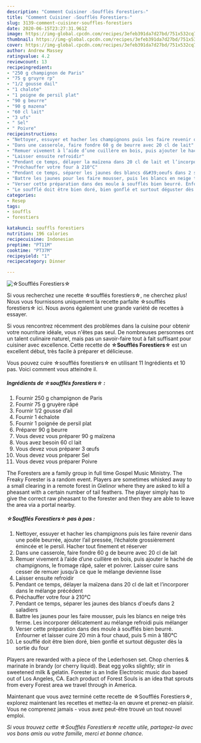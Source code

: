 ```yaml
---
description: "Comment Cuisiner ☆Soufflés Forestiers☆"
title: "Comment Cuisiner ☆Soufflés Forestiers☆"
slug: 3139-comment-cuisiner-souffles-forestiers
date: 2020-06-15T23:27:31.961Z
image: https://img-global.cpcdn.com/recipes/3efeb391da7d27bd/751x532cq70/☆souffles-forestiers☆-photo-principale-de-la-recette.jpg
thumbnail: https://img-global.cpcdn.com/recipes/3efeb391da7d27bd/751x532cq70/☆souffles-forestiers☆-photo-principale-de-la-recette.jpg
cover: https://img-global.cpcdn.com/recipes/3efeb391da7d27bd/751x532cq70/☆souffles-forestiers☆-photo-principale-de-la-recette.jpg
author: Andrew Massey
ratingvalue: 4.2
reviewcount: 13
recipeingredient:
- "250 g champignon de Paris"
- "75 g gruyre rp"
- "1/2 gousse dail"
- "1 chalote"
- "1 poigne de persil plat"
- "90 g beurre"
- "90 g mazena"
- "60 cl lait"
- "3 ufs"
- " Sel"
- " Poivre"
recipeinstructions:
- "Nettoyer, essuyer et hacher les champignons puis les faire revenir dans une poêle beurrée, ajouter l’ail pressée, l’échalote grossièrement émincée et le persil. Hacher tout finement et réserver"
- "Dans une casserole, faire fondre 60 g de beurre avec 20 cl de lait"
- "Remuer vivement à l’aide d’une cuillère en bois, puis ajouter le haché de champignons, le fromage râpé, saler et poivrer. Laisser cuire sans cesser de remuer jusqu’à ce que le mélange devienne lisse"
- "Laisser ensuite refroidir"
- "Pendant ce temps, délayer la maïzena dans 20 cl de lait et l’incorporer dans le mélange précédent"
- "Préchauffer votre four à 210°C"
- "Pendant ce temps, séparer les jaunes des blancs d&#39;oeufs dans 2 saladiers"
- "Battre les jaunes pour les faire mousser, puis les blancs en neige très ferme. Les incorporer délicatement au mélange refroidi puis mélanger"
- "Verser cette préparation dans des moule à soufflés bien beurré. Enfourner et laisser cuire 20 min à four chaud, puis 5 min à 180°C"
- "Le soufflé doit être bien doré, bien gonflé et surtout déguster dès la sortie du four"
categories:
- Resep
tags:
- souffls
- forestiers

katakunci: souffls forestiers 
nutrition: 196 calories
recipecuisine: Indonesian
preptime: "PT11M"
cooktime: "PT37M"
recipeyield: "1"
recipecategory: Dinner

---
```



![☆Soufflés Forestiers☆](https://img-global.cpcdn.com/recipes/3efeb391da7d27bd/751x532cq70/☆souffles-forestiers☆-photo-principale-de-la-recette.jpg)

Si vous recherchez une recette ☆soufflés forestiers☆, ne cherchez plus! Nous vous fournissons uniquement la recette parfaite ☆soufflés forestiers☆ ici. Nous avons également une grande variété de recettes à essayer.

Si vous rencontrez récemment des problèmes dans la cuisine pour obtenir votre nourriture idéale, vous n'êtes pas seul. De nombreuses personnes ont un talent culinaire naturel, mais pas un savoir-faire tout à fait suffisant pour cuisiner avec excellence. Cette recette de <strong> ☆Soufflés Forestiers☆ </strong> est un excellent début, très facile à préparer et délicieuse.

<!--inarticleads1-->

Vous pouvez cuire ☆soufflés forestiers☆ en utilisant 11 Ingrédients et 10 pas. Voici comment vous atteindre il.

##### Ingrédients de ☆soufflés forestiers☆ :

1. Fournir 250 g champignon de Paris
1. Fournir 75 g gruyère râpé
1. Fournir 1/2 gousse d’ail
1. Fournir 1 échalote
1. Fournir 1 poignée de persil plat
1. Préparer 90 g beurre
1. Vous devez vous préparer 90 g maïzena
1. Vous avez besoin 60 cl lait
1. Vous devez vous préparer 3 œufs
1. Vous devez vous préparer  Sel
1. Vous devez vous préparer  Poivre


The Foresters are a family group in full time Gospel Music Ministry. The Freaky Forester is a random event. Players are sometimes whisked away to a small clearing in a remote forest in Gielinor where they are asked to kill a pheasant with a certain number of tail feathers. The player simply has to give the correct raw pheasant to the forester and then they are able to leave the area via a portal nearby. 

<!--inarticleads2-->

##### ☆Soufflés Forestiers☆ pas à pas :

1. Nettoyer, essuyer et hacher les champignons puis les faire revenir dans une poêle beurrée, ajouter l’ail pressée, l’échalote grossièrement émincée et le persil. Hacher tout finement et réserver
1. Dans une casserole, faire fondre 60 g de beurre avec 20 cl de lait
1. Remuer vivement à l’aide d’une cuillère en bois, puis ajouter le haché de champignons, le fromage râpé, saler et poivrer. Laisser cuire sans cesser de remuer jusqu’à ce que le mélange devienne lisse
1. Laisser ensuite refroidir
1. Pendant ce temps, délayer la maïzena dans 20 cl de lait et l’incorporer dans le mélange précédent
1. Préchauffer votre four à 210°C
1. Pendant ce temps, séparer les jaunes des blancs d&#39;oeufs dans 2 saladiers
1. Battre les jaunes pour les faire mousser, puis les blancs en neige très ferme. Les incorporer délicatement au mélange refroidi puis mélanger
1. Verser cette préparation dans des moule à soufflés bien beurré. Enfourner et laisser cuire 20 min à four chaud, puis 5 min à 180°C
1. Le soufflé doit être bien doré, bien gonflé et surtout déguster dès la sortie du four


Players are rewarded with a piece of the Lederhosen set. Chop cherries &amp; marinate in brandy (or cherry liquid). Beat egg yolks slightly; stir in sweetened milk &amp; gelatin. Forester is an Indie Electronic music duo based out of Los Angeles, CA. Each product of Forest Souls is an idea that sprouts from every Forest area we travel through in America. 

<!--inarticleads1-->

<p>
Maintenant que vous avez terminé cette recette de ☆Soufflés Forestiers☆, explorez maintenant les recettes et mettez-la en œuvre et prenez-en plaisir. Vous ne comprenez jamais - vous avez peut-être trouvé un tout nouvel emploi.
</p>

<p>
<i>Si vous trouvez cette ☆Soufflés Forestiers☆ recette utile, partagez-la avec vos bons amis ou votre famille, merci et bonne chance.</i>
</p>
